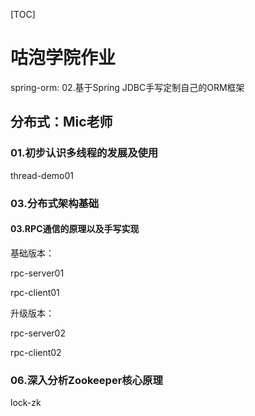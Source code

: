 [TOC]



# 咕泡学院作业

spring-orm: 02.基于Spring JDBC手写定制自己的ORM框架



## 分布式：Mic老师
### 01.初步认识多线程的发展及使用
thread-demo01
### 03.分布式架构基础
#### 03.RPC通信的原理以及手写实现
基础版本：

rpc-server01

rpc-client01

升级版本：

rpc-server02

rpc-client02

### 06.深入分析Zookeeper核心原理

lock-zk










